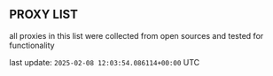## PROXY LIST

all proxies in this list were collected from open sources and tested for functionality

last update: `2025-02-08 12:03:54.086114+00:00` UTC